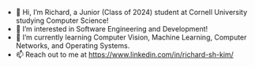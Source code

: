 - 👋 Hi, I’m Richard, a Junior (Class of 2024) student at Cornell University studying Computer Science!
- 👀 I’m interested in Software Engineering and Development!
- 🌱 I’m currently learning Computer Vision, Machine Learning, Computer Networks, and Operating Systems.
- 📫 Reach out to me at https://www.linkedin.com/in/richard-sh-kim/

<!---
richardshkimm/richardshkimm is a ✨ special ✨ repository because its `README.md` (this file) appears on your GitHub profile.
You can click the Preview link to take a look at your changes.
--->
